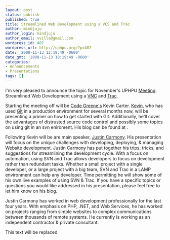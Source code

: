 ```yaml
---
layout: post
status: publish
published: true
title: Streamlined Web Development using a VCS and Trac
author: mindjuju
author_login: mindjuju
author_email: vvilla@gmail.com
wordpress_id: 407
wordpress_url: http://uphpu.org/?p=407
date: '2008-11-13 12:19:49 -0600'
date_gmt: '2008-11-13 18:19:49 -0600'
categories:
- Announcements
- Presentations
tags: []
---
```

<p>I'm very pleased to announce the topic for November's UPHPU <a href="/events">Meeting</a>: Streamlined Web Development using a <a href="http://en.wikipedia.org/wiki/VNC">VNC</a> and <a href="http://trac.edgewall.org/">Trac</a>.</p>
<p>Starting the meeting off will be <a href="http://codegreene.com/">Code Greene's</a> Kevin Carter.  <a href="http://dexterthedragon.com">Kevin</a>, who has used <a href="http://git-scm.com/">Git</a> in a production environment for several months now, will be presenting a primer on how to get started with Git.  Additionally, he'll cover the advantages of distrusted source code control and possibly some topics on using git in an svn eniroment.  His blog can be found at .</p>
<p>Following Kevin will be are main speaker, <a href="http://www.justincarmony.com/blog/">Justin Carmony</a>.  His presentation will focus on the  unique challenges with developing, deploying, & managing Website development. Justin Carmony has put together his trips, tricks, and suggestions for streamlining the development cycle. With a focus on automation, using SVN and Trac allows developers to focus on development rather than redundant tasks. Whether a small project with a single developer, or a large project with a big team, SVN and Trac in a LAMP environment can help any developer. Time permitting he will show some of his own live examples of using SVN & Trac. If you have a specific topics or questions you would like addressed in his presentation, please feel free to let him know on his blog.</p>
<p>Justin Carmony has worked in web development professionally for the last four years. With emphasis on PHP, .NET, and Web Services, he has worked on projects ranging from simple websites to complex communications between thousands of remote systems. He currently is working as an independent contractor & private consultant.</p>
<p><script type="text/javascript" src="http://podcast.utos.org/meetings/resources/swfobject.js"></script>
<div id="player0811">This text will be replaced</div>
<p> <script type="text/javascript">var so = new SWFObject('http://podcast.utos.org/meetings/resources/player.swf','mpl','475','356','9');so.addParam('allowscriptaccess','always');so.addParam('allowfullscreen','true');so.addParam('flashvars','&file=http://podcast.utos.org/upload/08_11_uphpu.mp4');so.write('player0811');</script></p>
